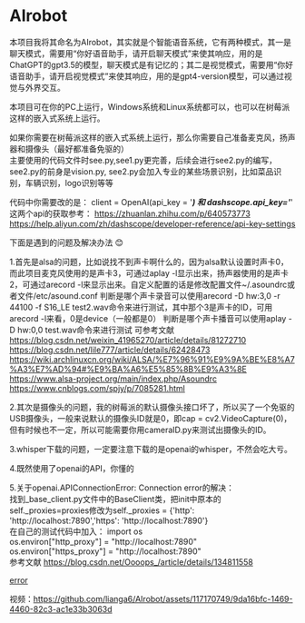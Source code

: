 # AIrobot
本项目我将其命名为AIrobot，其实就是个智能语音系统，它有两种模式，其一是聊天模式，需要用“你好语音助手，请开启聊天模式”来使其响应，用的是ChatGPT的gpt3.5的模型，聊天模式是有记忆的；其二是视觉模式，需要用“你好语音助手，请开启视觉模式”来使其响应，用的是gpt4-version模型，可以通过视觉与外界交互。  

本项目可在你的PC上运行，Windows系统和Linux系统都可以，也可以在树莓派这样的嵌入式系统上运行。  

如果你需要在树莓派这样的嵌入式系统上运行，那么你需要自己准备麦克风，扬声器和摄像头（最好都准备免驱的）  
主要使用的代码文件时see.py,see1.py更完善，后续会进行see2.py的编写，see2.py的前身是vision.py, see2.py会加入专业的某些场景识别，比如菜品识别，车辆识别，logo识别等等  

代码中你需要改的是：
client = OpenAI(api_key = '***********************) 和 dashscope.api_key='***********************'  
这两个api的获取参考：
https://zhuanlan.zhihu.com/p/640573773
https://help.aliyun.com/zh/dashscope/developer-reference/api-key-settings

  
下面是遇到的问题及解决办法  :blush:

1.首先是alsa的问题，比如说找不到声卡啊什么的，因为alsa默认设置时声卡0，而此项目麦克风使用的是声卡3，可通过aplay -l显示出来，扬声器使用的是声卡2，可通过arecord -l来显示出来。自定义配置的话是修改配置文件~/.asoundrc或者文件/etc/asound.conf
  判断是哪个声卡录音可以使用arecord -D hw:3,0 -r 44100 -f S16_LE test2.wav命令来进行测试，其中那个3是声卡的ID，可用arecord -l来看，0是device（一般都是0）
  判断是哪个声卡播音可以使用aplay -D hw:0,0 test.wav命令来进行测试
  可参考文献 https://blog.csdn.net/weixin_41965270/article/details/81272710
            https://blog.csdn.net/lile777/article/details/62428473
            https://wiki.archlinuxcn.org/wiki/ALSA/%E7%96%91%E9%9A%BE%E8%A7%A3%E7%AD%94#%E9%BA%A6%E5%85%8B%E9%A3%8E
            https://www.alsa-project.org/main/index.php/Asoundrc
            https://www.cnblogs.com/spjy/p/7085281.html  
              
2.其次是摄像头的问题，我的树莓派的默认摄像头接口坏了，所以买了一个免驱的USB摄像头，一般来说默认的摄像头ID就是0，即cap = cv2.VideoCapture(0)，但有时候也不一定，所以可能需要你用cameraID.py来测试出摄像头的ID。  

3.whisper下载的问题，一定要注意下载的是openai的whisper，不然会吃大亏。  

4.既然使用了openai的API，你懂的  

5.关于openai.APIConnectionError: Connection error的解决：  
  找到_base_client.py文件中的BaseClient类，把init中原本的self._proxies=proxies修改为self._proxies = {'http': 'http://localhost:7890','https': 'http://localhost:7890'}  
  在自己的测试代码中加入：
  import os  
  os.environ["http_proxy"] = "http://localhost:7890"  
  os.environ["https_proxy"] = "http://localhost:7890"  
  参考文献  https://blog.csdn.net/Oooops_/article/details/134811558



  [error](https://github.com/lianga6/AIrobot/assets/117170749/9da16bfc-1469-4460-82c3-ac1e33b3063d "点我观看演示视频")



视频：https://github.com/lianga6/AIrobot/assets/117170749/9da16bfc-1469-4460-82c3-ac1e33b3063d


